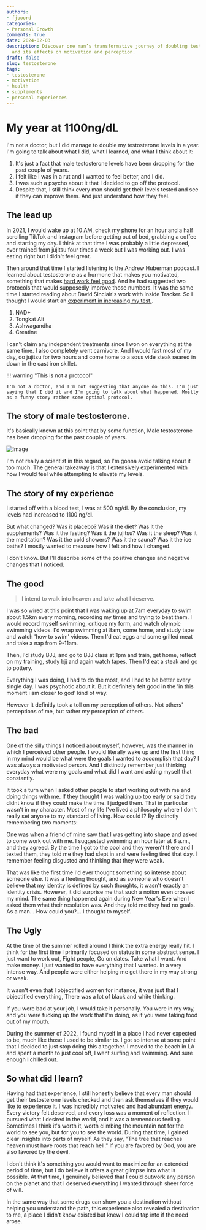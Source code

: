 ```yaml
---
authors:
- fjooord
categories:
- Personal Growth
comments: true
date: 2024-02-03
description: Discover one man’s transformative journey of doubling testosterone levels
  and its effects on motivation and perception.
draft: false
slug: testosterone
tags:
- testosterone
- motivation
- health
- supplements
- personal experiences
---
```


# My year at 1100ng/dL

I'm not a doctor, but I did manage to double my testosterone levels in a year. I'm going to talk about what I did, what I learned, and what I think about it:

1. It's just a fact that male testosterone levels have been dropping for the past couple of years.
2. I felt like I was in a rut and I wanted to feel better, and I did.
3. I was such a psycho about it that I decided to go off the protocol.
4. Despite that, I still think every man should get their levels tested and see if they can improve them. And just understand how they feel.

<!-- more -->

## The lead up

In 2021, I would wake up at 10 AM, check my phone for an hour and a half scrolling TikTok and Instagram before getting out of bed, grabbing a coffee and starting my day. I think at that time I was probably a little depressed, over trained from jujitsu four times a week but I was working out. I was eating right but I didn't feel great.


Then around that time I started listening to the Andrew Huberman podcast. I learned about testosterone as a hormone that makes you motivated, something that makes [hard work feel good](https://www.youtube.com/watch?v=wGKL62fGj6U). And he had suggested two protocols that would supposedly improve those numbers. It was the same time I started reading about David Sinclair's work with Inside Tracker. So I thought I would start an [experiment in increasing my test.](https://www.youtube.com/watch?v=O640yAgq5f8).


1. NAD+
2. Tongkat Ali
3. Ashwagandha
4. Creatine

I can't claim any independent treatments since I won on everything at the same time. I also completely went carnivore. And I would fast most of my day, do jujitsu for two hours and come home to a sous vide steak seared in down in the cast iron skillet.

!!! warning "This is not a protocol"

    I'm not a doctor, and I'm not suggesting that anyone do this. I'm just saying that I did it and I'm going to talk about what happened. Mostly as a funny story rather some optimal protocol.

## The story of male testosterone.

It's basically known at this point that by some function, Male testosterone has been dropping for the past couple of years.

![Image](https://qph.cf2.quoracdn.net/main-qimg-9aa9cf66a27550340b9b17ae10a94fc8-lq)

I'm not really a scientist in this regard, so I'm gonna avoid talking about it too much. The general takeaway is that I extensively experimented with how I would feel while attempting to elevate my levels.

## The story of my experience

I started off with a blood test, I was at 500 ng/dl. By the conclusion, my levels had increased to 1100 ng/dl. 

But what changed? Was it placebo? Was it the diet? Was it the supplements? Was it the fasting? Was it the jujitsu? Was it the sleep? Was it the meditation? Was it the cold showers? Was it the sauna? Was it the ice baths? I mostly wanted to measure how I felt and how I changed.


I don't know. But I'll describe some of the positive changes and negative changes that I noticed.

## The good

> I intend to walk into heaven and take what I deserve.

I was so wired at this point that I was waking up at 7am everyday to swim about 1.5km every morning, recording my times and trying to beat them. I would record myself swimming, critique my form, and watch olympic swimming videos. I'd wrap swimming at 8am, come home, and study tape and watch 'how to swim' videos. Then I'd eat eggs and some grilled meat and take a nap from 9-11am.

Then, I'd study BJJ, and go to BJJ class at 1pm and train, get home, reflect on my training, study bjj and again watch tapes. Then I'd eat a steak and go to pottery.

Everything I was doing, I had to do the most, and I had to be better every single day. I was psychotic about it. But it definitely felt good in the 'in this moment i am closer to god' kind of way.

However It definitly took a toll on my perception of others. Not others' perceptions of me, but rather my perception of others.

## The bad

One of the silly things I noticed about myself, however, was the manner in which I perceived other people. I would literally wake up and the first thing in my mind would be what were the goals I wanted to accomplish that day? I was always a motivated person. And I distinctly remember just thinking everyday what were my goals and what did I want and asking myself that constantly.

It took a turn when I asked other people to start working out with me and doing things with me. If they thought I was waking up too early or said they didnt know if they could make the time. I judged them. That in particular wasn't in my character. Most of my life I've lived a philosophy where I don't really set anyone to my standard of living. How could I? By distinctly remembering two moments:

One was when a friend of mine saw that I was getting into shape and asked to come work out with me. I suggested swimming an hour later at 8 a.m., and they agreed. By the time I got to the pool and they weren't there and I texted them, they told me they had slept in and were feeling tired that day. I remember feeling disgusted and thinking that they were weak.

That was like the first time I'd ever thought something so intense about someone else. It was a fleeting thought, and as someone who doesn't believe that my identity is defined by such thoughts, it wasn't exactly an identity crisis. However, it did surprise me that such a notion even crossed my mind. The same thing happened again during New Year's Eve when I asked them what their resolution was. And they told me they had no goals. As a man... How could you?... I thought to myself.

## The Ugly

At the time of the summer rolled around I think the extra energy really hit. I think for the first time I primarily focused on status in some abstract sense. I just want to work out, Fight people, Go on dates. Take what I want. And make money. I just wanted to have everything that I wanted. In a very intense way. And people were either helping me get there in my way strong or weak.

It wasn't even that I objectified women for instance, it was just that I objectified everything, There was a lot of black and white thinking.

If you were bad at your job, I would take it personally. You were in my way, and you were fucking up the work that I'm doing, as if you were taking food out of my mouth.

During the summer of 2022, I found myself in a place I had never expected to be, much like those I used to be similar to. I got so intense at some point that I decided to just stop doing this altogether. I moved to the beach in LA and spent a month to just cool off, I went surfing and swimming. And sure enough I chilled out.

## So what did I learn?

Having had that experience, I still honestly believe that every man should get their testosterone levels checked and then ask themselves if they would like to experience it. I was incredibly motivated and had abundant energy. Every victory felt deserved, and every loss was a moment of reflection. I pursued what I desired in the world, and it was a tremendous feeling. Sometimes I think it's worth it, worth climbing the mountain not for the world to see you, but for you to see the world. During that time, I gained clear insights into parts of myself. As they say, "The tree that reaches heaven must have roots that reach hell." If you are favored by God, you are also favored by the devil.

I don't think it's something you would want to maximize for an extended period of time, but I do believe it offers a great glimpse into what is possible. At that time, I genuinely believed that I could outwork any person on the planet and that I deserved everything I wanted through sheer force of will.

In the same way that some drugs can show you a destination without helping you understand the path, this experience also revealed a destination to me, a place I didn't know existed but knew I could tap into if the need arose.